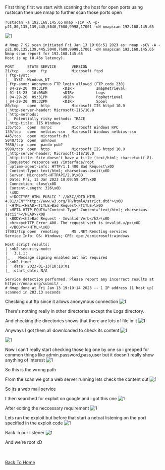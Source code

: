 First thing first we start with scanning the host for open ports using rustscan then use nmap to further scan those ports open

`rustscan -a 192.168.145.65`
`nmap -sCV -A -p-p21,80,135,139,445,5040,7680,9998,17001 -oN nmapscan 192.168.145.65`

![1](https://raw.githubusercontent.com/markuched13/markuched13.github.io/main/posts/pg/images/Algeron/1.png)

```
# Nmap 7.92 scan initiated Fri Jan 13 19:06:51 2023 as: nmap -sCV -A -p21,80,135,139,445,5040,7680,9998,17001 -oN nmapscan 192.168.145.65
Nmap scan report for 192.168.145.65
Host is up (0.46s latency).

PORT      STATE SERVICE       VERSION
21/tcp    open  ftp           Microsoft ftpd
| ftp-syst: 
|_  SYST: Windows_NT
| ftp-anon: Anonymous FTP login allowed (FTP code 230)
| 04-29-20  09:31PM       <DIR>          ImapRetrieval
| 01-13-23  10:05AM       <DIR>          Logs
| 04-29-20  09:31PM       <DIR>          PopRetrieval
|_04-29-20  09:32PM       <DIR>          Spool
80/tcp    open  http          Microsoft IIS httpd 10.0
|_http-server-header: Microsoft-IIS/10.0
| http-methods: 
|_  Potentially risky methods: TRACE
|_http-title: IIS Windows
135/tcp   open  msrpc         Microsoft Windows RPC
139/tcp   open  netbios-ssn   Microsoft Windows netbios-ssn
445/tcp   open  microsoft-ds?
5040/tcp  open  unknown
7680/tcp  open  pando-pub?
9998/tcp  open  http          Microsoft IIS httpd 10.0
|_http-server-header: Microsoft-IIS/10.0
| http-title: Site doesn't have a title (text/html; charset=utf-8).
|_Requested resource was /interface/root
| uptime-agent-info: HTTP/1.1 400 Bad Request\x0D
| Content-Type: text/html; charset=us-ascii\x0D
| Server: Microsoft-HTTPAPI/2.0\x0D
| Date: Fri, 13 Jan 2023 18:09:59 GMT\x0D
| Connection: close\x0D
| Content-Length: 326\x0D
| \x0D
| <!DOCTYPE HTML PUBLIC "-//W3C//DTD HTML 4.01//EN""http://www.w3.org/TR/html4/strict.dtd">\x0D
| <HTML><HEAD><TITLE>Bad Request</TITLE>\x0D
| <META HTTP-EQUIV="Content-Type" Content="text/html; charset=us-ascii"></HEAD>\x0D
| <BODY><h2>Bad Request - Invalid Verb</h2>\x0D
| <hr><p>HTTP Error 400. The request verb is invalid.</p>\x0D
|_</BODY></HTML>\x0D
17001/tcp open  remoting      MS .NET Remoting services
Service Info: OS: Windows; CPE: cpe:/o:microsoft:windows

Host script results:
| smb2-security-mode: 
|   3.1.1: 
|_    Message signing enabled but not required
| smb2-time: 
|   date: 2023-01-13T18:10:01
|_  start_date: N/A

Service detection performed. Please report any incorrect results at https://nmap.org/submit/ .
# Nmap done at Fri Jan 13 19:10:14 2023 -- 1 IP address (1 host up) scanned in 203.13 seconds
```

Checking out ftp since it allows anonymous connection
![1](https://raw.githubusercontent.com/markuched13/markuched13.github.io/main/posts/pg/images/Algeron/2.png)
 
 There's nothing really in other directories except the Logs directory.
 
 And checking the directories shows that there are lots of file in it
 ![1](https://raw.githubusercontent.com/markuched13/markuched13.github.io/main/posts/pg/images/Algeron/3.png)

Anyways I got them all downloaded to check its content
![1](https://raw.githubusercontent.com/markuched13/markuched13.github.io/main/posts/pg/images/Algeron/4.png)

![1](https://raw.githubusercontent.com/markuched13/markuched13.github.io/main/posts/pg/images/Algeron/5.png)

Now i can't really start checking those log one by one so i grepped for common things like admin,password,pass,user but it doesn't really show anything of interest
![1](https://raw.githubusercontent.com/markuched13/markuched13.github.io/main/posts/pg/images/Algeron/6.png)

So this is the wrong path

From the scan we got a web server running lets check the content out
![1](https://raw.githubusercontent.com/markuched13/markuched13.github.io/main/posts/pg/images/Algeron/7.png)

So its a web mail service

I then searched for exploit on google and i got this one
![1](https://raw.githubusercontent.com/markuched13/markuched13.github.io/main/posts/pg/images/Algeron/8.png)

After editing the neccessary requirement
![1](https://raw.githubusercontent.com/markuched13/markuched13.github.io/main/posts/pg/images/Algeron/9.png)

Lets run the exploit but before that start a netcat listening on the port specified in the exploit code
![1](https://raw.githubusercontent.com/markuched13/markuched13.github.io/main/posts/pg/images/Algeron/10.png)

Back in our listener 
![1](https://raw.githubusercontent.com/markuched13/markuched13.github.io/main/posts/pg/images/Algeron/11.png)

And we're root xD

<br> <br>
[Back To Home](../../index.md)
<br>



